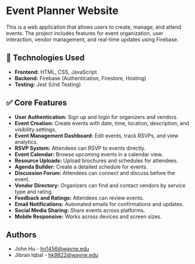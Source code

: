 # Event Planner Website

This is a web application that allows users to create, manage, and attend events. The project includes features for event organization, user interaction, vendor management, and real-time updates using Firebase.

## 🔧 Technologies Used

- **Frontend:** HTML, CSS, JavaScript  
- **Backend:** Firebase (Authentication, Firestore, Hosting)  
- **Testing:** Jest (Unit Testing)

## ✅ Core Features

- **User Authentication:** Sign up and login for organizers and vendors.
- **Event Creation:** Create events with date, time, location, description, and visibility settings.
- **Event Management Dashboard:** Edit events, track RSVPs, and view analytics.
- **RSVP System:** Attendees can RSVP to events directly.
- **Event Calendar:** Browse upcoming events in a calendar view.
- **Resource Uploads:** Upload brochures and schedules for attendees.
- **Agenda Builder:** Create a detailed schedule for events.
- **Discussion Forum:** Attendees can connect and discuss before the event.
- **Vendor Directory:** Organizers can find and contact vendors by service type and rating.
- **Feedback and Ratings:** Attendees can review events.
- **Email Notifications:** Automated emails for confirmations and updates.
- **Social Media Sharing:** Share events across platforms.
- **Mobile Responsive:** Works across devices and screen sizes.

## Authors

- John Hu - hn1456@wayne.edu
- Jibran Iqbal - hk9822@wayne.edu
